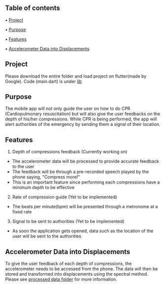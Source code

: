 ## Table of contents
• [Project](#Project)

•	[Purpose](#purpose)

•	[Features](#features)

•	[Accelerometer Data into Displacements](#accelerometer-data-into-displacements)

## Project
Please download the entire folder and load project on flutter(made by Google). Code (main.dart) is under [lib](https://github.com/Nhesneil/cpr_app_project/blob/master/lib/main.dart)

## Purpose

The mobile app will not only guide the user on how to do CPR (Cardiopulmonary resuscitation) but will also give the user feedbacks on the depth of his/her compressions. While CPR is being performed, the app will alert authorities of the emergency by sending them a signal of their location.

## Features
1.	Depth of compressions feedback (Currently working on)
*	The accelerometer data will be processed to provide accurate feedback to the user
*	The feedback will be through a pre-recorded speech played by the phone saying, "Compress more!"
*	This is an important feature since performing each compressions have a minimum depth to be effective
2.	Rate of compression guide (Yet to be implemented)
*	The beats per minute(bpm) will be presented through a metronome at a fixed rate
3. 	Signal to be sent to authorities (Yet to be implemented)
*	As soon the application gets opened, data such as the location of the user will be sent to the authorities

## Accelerometer Data into Displacements
To give the user feedback of each depth of compressions, the accelerometer needs to be accessed from the phone. The data will then be stored and transformed into displacements using the spectral method.
Please see [processed data folder](https://github.com/Nhesneil/cpr_app_project/tree/master/process_data) for more information.
